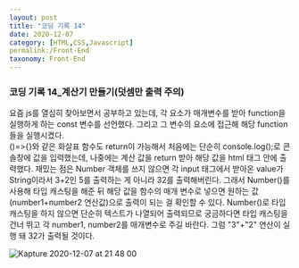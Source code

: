 ```yaml
---
layout: post
title: "코딩 기록 14"
date: 2020-12-07
category: [HTML,CSS,Javascript]
permalink:/Front-End
taxonomy: Front-End
---
```



<h3>코딩 기록 14_계산기 만들기(덧셈만 출력 주의)</h3>
요즘 js를 열심히 찾아보면서 공부하고 있는데, 각 요소가 매개변수를 받아 function을 실행하게 하는 const 변수를 선언했다.
그리고 그 변수의 요소에 접근해 해당 function들을 실행시켰다. 
<br>
()=>{}와 같은 화살표 함수도 return이 가능해서 처음에는 단순히 console.log();로 콘솔창에 값을 입력했는데, 나중에는 계산 값을 return 받아 
해당 값을 html 태그 안에 출력했다. 재밌는 점은 Number 객체를 쓰지 않으면 각 input 태그에서 받아온 value가 String이라서 3+2인 5를 출력하는 게 아니라 32를 출력해버린다.
그래서 Number()를 사용해 타입 캐스팅을 해준 뒤 해당 값을 함수의 매개 변수로 넣으면 원하는 값(number1+number2 연산값)으로 출력이 되는 걸 확인할 수 있다.
Number()로 타입 캐스팅을 하지 않으면 단순히 텍스트가 나열되어 출력되므로 궁금하다면 타입 캐스팅을 건너 뛰고 각 number1, number2를 매개변수로 주길 바란다. 그럼 "3"+"2" 연산이 실행 돼 32가 출력될 것이다.

<script src="https://gist.github.com/SUPINKIM/49ad1449e153d99ed4f7862c1a592d90.js"></script>
![Kapture 2020-12-07 at 21 48 00](https://user-images.githubusercontent.com/49034615/101352745-f1bfcb00-38d5-11eb-9544-4980e1f7a6d4.gif)
